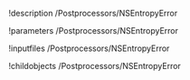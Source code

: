 !description /Postprocessors/NSEntropyError

!parameters /Postprocessors/NSEntropyError

!inputfiles /Postprocessors/NSEntropyError

!childobjects /Postprocessors/NSEntropyError

